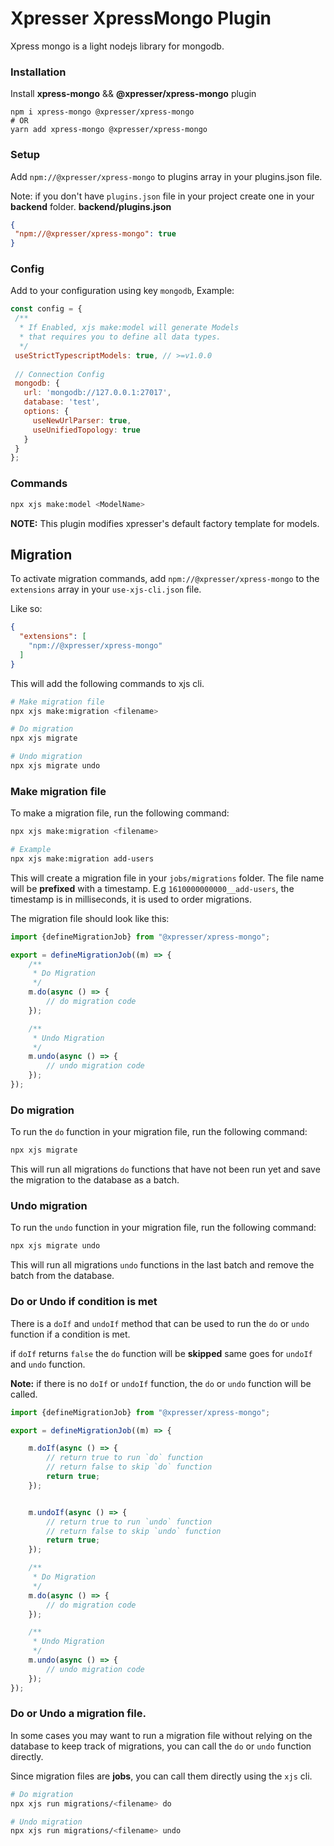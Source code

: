 # Xpresser XpressMongo Plugin

Xpress mongo is a light nodejs library for mongodb.

### Installation

Install **xpress-mongo** && **@xpresser/xpress-mongo** plugin

 ```shell script
npm i xpress-mongo @xpresser/xpress-mongo
# OR
yarn add xpress-mongo @xpresser/xpress-mongo
```

### Setup

Add `npm://@xpresser/xpress-mongo` to plugins array in your plugins.json file.

Note: if you don't have `plugins.json` file in your project create one in your **backend** folder.
**backend/plugins.json**

 ```json
{
  "npm://@xpresser/xpress-mongo": true
}
 ```

### Config

Add to your configuration using key `mongodb`, Example:

 ```javascript
const config = {
  /**
   * If Enabled, xjs make:model will generate Models
   * that requires you to define all data types.
   */
  useStrictTypescriptModels: true, // >=v1.0.0
  
  // Connection Config
  mongodb: {
    url: 'mongodb://127.0.0.1:27017',
    database: 'test',
    options: {
      useNewUrlParser: true,
      useUnifiedTopology: true
    }
  }
};
 ```

### Commands

```sh
npx xjs make:model <ModelName>
```

**NOTE:** This plugin modifies xpresser's default factory template for models.

## Migration

To activate migration commands, add `npm://@xpresser/xpress-mongo` to the `extensions` array in your `use-xjs-cli.json`
file.

Like so:

```json
{
  "extensions": [
    "npm://@xpresser/xpress-mongo"
  ]
}
```

This will add the following commands to xjs cli.

```sh
# Make migration file
npx xjs make:migration <filename>

# Do migration
npx xjs migrate

# Undo migration
npx xjs migrate undo
```

### Make migration file

To make a migration file, run the following command:

```sh
npx xjs make:migration <filename>

# Example
npx xjs make:migration add-users
```

This will create a migration file in your `jobs/migrations` folder. The file name will be **prefixed** with a timestamp.
E.g `1610000000000__add-users`, the timestamp is in milliseconds, it is used to order migrations.

The migration file should look like this:

```typescript
import {defineMigrationJob} from "@xpresser/xpress-mongo";

export = defineMigrationJob((m) => {
    /**
     * Do Migration
     */
    m.do(async () => {
        // do migration code
    });

    /**
     * Undo Migration
     */
    m.undo(async () => {
        // undo migration code
    });
});
```

### Do migration

To run the `do` function in your migration file, run the following command:

```sh
npx xjs migrate
```

This will run all migrations `do` functions that have not been run yet and save the migration to the database as a
batch.

### Undo migration

To run the `undo` function in your migration file, run the following command:

```sh
npx xjs migrate undo
```

This will run all migrations `undo` functions in the last batch and remove the batch from the database.

### Do or Undo if condition is met

There is a `doIf` and `undoIf` method that can be used to run the `do` or `undo` function if a condition is met.

if `doIf` returns `false` the `do` function will be **skipped** same goes for `undoIf` and `undo` function.

**Note:** if there is no `doIf` or `undoIf` function, the `do` or `undo` function will be called.

```typescript
import {defineMigrationJob} from "@xpresser/xpress-mongo";

export = defineMigrationJob((m) => {

    m.doIf(async () => {
        // return true to run `do` function
        // return false to skip `do` function
        return true;
    });


    m.undoIf(async () => {
        // return true to run `undo` function
        // return false to skip `undo` function
        return true;
    });

    /**
     * Do Migration
     */
    m.do(async () => {
        // do migration code
    });

    /**
     * Undo Migration
     */
    m.undo(async () => {
        // undo migration code
    });
});
```


### Do or Undo a  migration file.
In some cases you may want to run a migration file without relying on the database to keep track of migrations, you can call the `do` or `undo` function directly.

Since migration files are **jobs**, you can call them directly using the `xjs` cli.

```sh
# Do migration
npx xjs run migrations/<filename> do

# Undo migration
npx xjs run migrations/<filename> undo
```

